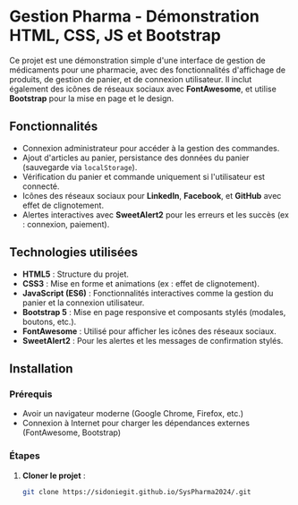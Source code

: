 # Gestion Pharma - Démonstration HTML, CSS, JS et Bootstrap

Ce projet est une démonstration simple d'une interface de gestion de médicaments pour une pharmacie, avec des fonctionnalités d'affichage de produits, de gestion de panier, et de connexion utilisateur. Il inclut également des icônes de réseaux sociaux avec **FontAwesome**, et utilise **Bootstrap** pour la mise en page et le design.

## Fonctionnalités

- Connexion administrateur pour accéder à la gestion des commandes.
- Ajout d'articles au panier, persistance des données du panier (sauvegarde via `localStorage`).
- Vérification du panier et commande uniquement si l'utilisateur est connecté.
- Icônes des réseaux sociaux pour **LinkedIn**, **Facebook**, et **GitHub** avec effet de clignotement.
- Alertes interactives avec **SweetAlert2** pour les erreurs et les succès (ex : connexion, paiement).

## Technologies utilisées

- **HTML5** : Structure du projet.
- **CSS3** : Mise en forme et animations (ex : effet de clignotement).
- **JavaScript (ES6)** : Fonctionnalités interactives comme la gestion du panier et la connexion utilisateur.
- **Bootstrap 5** : Mise en page responsive et composants stylés (modales, boutons, etc.).
- **FontAwesome** : Utilisé pour afficher les icônes des réseaux sociaux.
- **SweetAlert2** : Pour les alertes et les messages de confirmation stylés.

## Installation

### Prérequis

- Avoir un navigateur moderne (Google Chrome, Firefox, etc.)
- Connexion à Internet pour charger les dépendances externes (FontAwesome, Bootstrap)

### Étapes

1. **Cloner le projet** :

   ```bash
   git clone https://sidoniegit.github.io/SysPharma2024/.git
   ```

   ```

   ```
